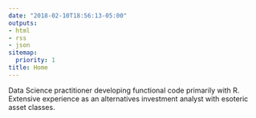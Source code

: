 ```yaml
---
date: "2018-02-10T18:56:13-05:00"
outputs:
- html
- rss
- json
sitemap:
  priority: 1
title: Home
---
```

Data Science practitioner developing functional code primarily with R. Extensive experience as an alternatives investment analyst with esoteric asset classes.
